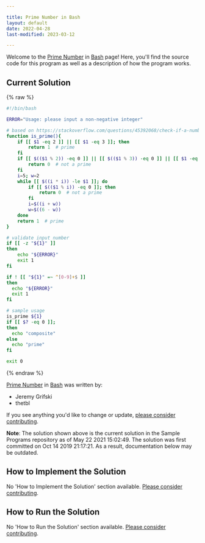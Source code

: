 ```yaml
---

title: Prime Number in Bash
layout: default
date: 2022-04-28
last-modified: 2023-03-12

---
```


Welcome to the [Prime Number](https://sampleprograms.io/projects/prime-number) in [Bash](https://sampleprograms.io/languages/bash) page! Here, you'll find the source code for this program as well as a description of how the program works.

## Current Solution

{% raw %}

```bash
#!/bin/bash

ERROR="Usage: please input a non-negative integer"

# based on https://stackoverflow.com/questions/45392068/check-if-a-number-is-a-prime-in-bash
function is_prime(){
    if [[ $1 -eq 2 ]] || [[ $1 -eq 3 ]]; then
        return 1  # prime
    fi
    if [[ $(($1 % 2)) -eq 0 ]] || [[ $(($1 % 3)) -eq 0 ]] || [[ $1 -eq 1 ]]; then
        return 0  # not a prime
    fi
    i=5; w=2
    while [[ $((i * i)) -le $1 ]]; do
        if [[ $(($1 % i)) -eq 0 ]]; then
            return 0  # not a prime
        fi
        i=$((i + w))
        w=$((6 - w))
    done
    return 1  # prime
}

# validate input number
if [[ -z "${1}" ]]
then
	echo "${ERROR}"
	exit 1
fi

if ! [[ "${1}" =~ ^[0-9]+$ ]]
then
  echo "${ERROR}"
  exit 1
fi

# sample usage
is_prime ${1}
if [[ $? -eq 0 ]];
then
  echo "composite"
else
  echo "prime"
fi

exit 0
```

{% endraw %}

[Prime Number](https://sampleprograms.io/projects/prime-number) in [Bash](https://sampleprograms.io/languages/bash) was written by:

- Jeremy Grifski
- thetbl

If you see anything you'd like to change or update, [please consider contributing](https://github.com/TheRenegadeCoder/sample-programs).

**Note**: The solution shown above is the current solution in the Sample Programs repository as of May 22 2021 15:02:49. The solution was first committed on Oct 14 2019 21:17:21. As a result, documentation below may be outdated.

## How to Implement the Solution

No 'How to Implement the Solution' section available. [Please consider contributing](https://github.com/TheRenegadeCoder/sample-programs-website).

## How to Run the Solution

No 'How to Run the Solution' section available. [Please consider contributing](https://github.com/TheRenegadeCoder/sample-programs-website).